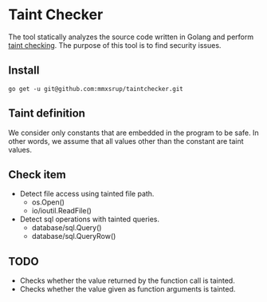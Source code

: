 # Taint Checker
The tool statically analyzes the source code written in Golang and
perform [taint checking](https://en.wikipedia.org/wiki/Taint_checking).
The purpose of this tool is to find security issues.

## Install
```
go get -u git@github.com:mmxsrup/taintchecker.git
```

## Taint definition
We consider only constants that are embedded in the program to be safe.
In other words, we assume that all values other than the constant are taint values.

## Check item
* Detect file access using tainted file path. 
  * os.Open()
  * io/ioutil.ReadFile()
* Detect sql operations with tainted queries.
  * database/sql.Query()
  * database/sql.QueryRow()

## TODO
* Checks whether the value returned by the function call is tainted.
* Checks whether the value given as function arguments is tainted.
